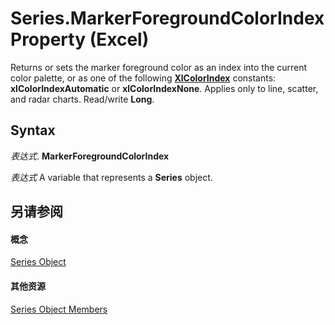 
# Series.MarkerForegroundColorIndex Property (Excel)

Returns or sets the marker foreground color as an index into the current color palette, or as one of the following  **[XlColorIndex](b925578b-d654-61fa-03fa-67631ea8c5d1.md)** constants: **xlColorIndexAutomatic** or **xlColorIndexNone**. Applies only to line, scatter, and radar charts. Read/write **Long**.


## Syntax

 _表达式_. **MarkerForegroundColorIndex**

 _表达式_ A variable that represents a **Series** object.


## 另请参阅


#### 概念


[Series Object](c7d34b32-8172-f7a0-0a17-f01d44246b64.md)
#### 其他资源


[Series Object Members](http://msdn.microsoft.com/library/eeab4f69-b436-9de7-5d4a-0a5c63f2dfce%28Office.15%29.aspx)